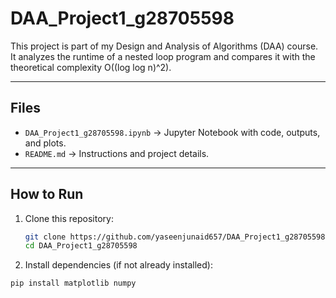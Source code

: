 # DAA_Project1_g28705598

This project is part of my Design and Analysis of Algorithms (DAA) course.  
It analyzes the runtime of a nested loop program and compares it with the theoretical complexity O((log log n)^2).

---

## Files
- `DAA_Project1_g28705598.ipynb` → Jupyter Notebook with code, outputs, and plots.
- `README.md` → Instructions and project details.

---

## How to Run
1. Clone this repository:
   ```bash
   git clone https://github.com/yaseenjunaid657/DAA_Project1_g28705598.git
   cd DAA_Project1_g28705598

2. Install dependencies (if not already installed):
  ```bash
  pip install matplotlib numpy

